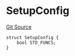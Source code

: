 # SetupConfig
[Git Source](https://github.com/metacontract/mc/blob/c3fc2b414d37afc92bb1cf2e606b4b2bede47403/resources/devkit/api-reference/Flattened.sol)


```solidity
struct SetupConfig {
    bool STD_FUNCS;
}
```

